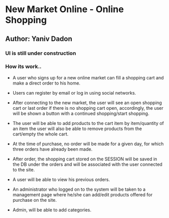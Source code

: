 # New Market Online - Online Shopping #
## Author: Yaniv Dadon ##
### UI is still under construction ###
### How its work.. ###

* A user who signs up for a new online market can fill a shopping cart and make a direct order to his home.

* Users can register by email or log in using social networks.

* After connecting to the new market, the user will see an open shopping cart or last order if there is no shopping cart open, accordingly, the user will be shown a button with a continued shopping/start shopping.

* The user will be able to add products to the cart item by item/quantity of an item the user will also be able to remove products from the cart/empty the whole cart.

* At the time of purchase, no order will be made for a given day, for which three orders have already been made.

* After order, the shopping cart stored on the SESSION will be saved in the DB under the orders and will be associated with the user connected to the site.

* A user will be able to view his previous orders.

* An administrator who logged on to the system will be taken to a management page where he/she can add/edit products offered for purchase on the site.

* Admin, will be able to add categories.


